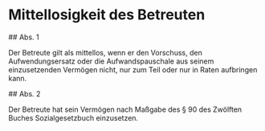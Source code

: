# Mittellosigkeit des Betreuten



\#\# Abs. 1

 Der Betreute gilt als mittellos, wenn er den Vorschuss, den Aufwendungsersatz oder die Aufwandspauschale aus seinem einzusetzenden Vermögen nicht, nur zum Teil oder nur in Raten aufbringen kann.

\#\# Abs. 2

 Der Betreute hat sein Vermögen nach Maßgabe des § 90 des Zwölften Buches Sozialgesetzbuch einzusetzen. 

